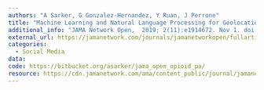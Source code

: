 ```yaml
---
authors: "A Sarker, G Gonzalez-Hernandez, Y Ruan, J Perrone"
title: "Machine Learning and Natural Language Processing for Geolocation-Centric Monitoring and Characterization of Opioid-Related Social Media Chatter. "
additional_info: "JAMA Network Open,  2019; 2(11):e1914672. Nov 1. doi:10.1001/jamanetworkopen.2019.14672"
external_url: https://jamanetwork.com/journals/jamanetworkopen/fullarticle/2753983
categories:
  - Social Media
data:
code: https://bitbucket.org/asarker/jama_open_opioid_pa/
resource: https://cdn.jamanetwork.com/ama/content_public/journal/jamanetworkopen/938243/zoi190564supp1_prod.pdf?Expires=2147483647&Signature=iO07yVBDrmcb3OB7qr6yEoKvfLjBEbsXP5i~hJLFRuPlVvODyN8p0A~Ano-T1KwWKL0hhgULhZ9KUu4QXXwcRorV9sFlnkUUN16igcFIjZoZweU6NDayC7DAqdruyMn6iSRQ~ulnAJZDXrqQzj4DcmAv8WKEyeP8c3QXCXbi1wlPB2-sLLzMn6mQLZmf9jjscqbt0rZFty6SbqZ1DZSG5L4Nz6RBseguMEMhSstEa1qf7QQyk5whXr8DDkISB6iU5lfNWzkSXoZ06Fv3c~Lewd9x~6eaZHFAIPvMuXoSuI8QcS6VxGgfInr8AThICaZd8XDy1NkT1vjy-frtaCEgpg__&Key-Pair-Id=APKAIE5G5CRDK6RD3PGA
---
```

